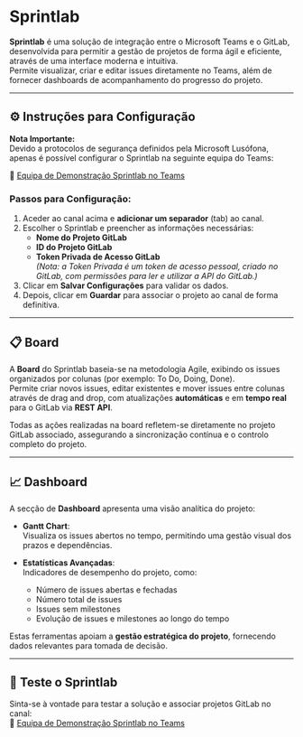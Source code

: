 
# Sprintlab

**Sprintlab** é uma solução de integração entre o Microsoft Teams e o GitLab, desenvolvida para permitir a gestão de projetos de forma ágil e eficiente, através de uma interface moderna e intuitiva.  
Permite visualizar, criar e editar issues diretamente no Teams, além de fornecer dashboards de acompanhamento do progresso do projeto.

---

## ⚙️ Instruções para Configuração

**Nota Importante:**  
Devido a protocolos de segurança definidos pela Microsoft Lusófona, apenas é possível configurar o Sprintlab na seguinte equipa do Teams:

🔗 [Equipa de Demonstração Sprintlab no Teams](https://teams.microsoft.com/l/channel/19%3A538c985238b04587b4f3da36333062b0%40thread.tacv2/Demonstra%C3%A7%C3%A3o%20TFC-DEISI2069-Sprintlab?groupId=2053b2e9-aafe-4c87-92c6-f089d5510d4c&tenantId=138ccc06-516b-4e81-8813-06fd2531bddc)

### Passos para Configuração:

1. Aceder ao canal acima e **adicionar um separador** (tab) ao canal.
2. Escolher o Sprintlab e preencher as informações necessárias:
   - **Nome do Projeto GitLab**
   - **ID do Projeto GitLab**
   - **Token Privada de Acesso GitLab**  
     _(Nota: a Token Privada é um token de acesso pessoal, criado no GitLab, com permissões para ler e utilizar a API do GitLab.)_
3. Clicar em **Salvar Configurações** para validar os dados.
4. Depois, clicar em **Guardar** para associar o projeto ao canal de forma definitiva.

---

## 📋 Board

A **Board** do Sprintlab baseia-se na metodologia Agile, exibindo os issues organizados por colunas (por exemplo: To Do, Doing, Done).  
Permite criar novos issues, editar existentes e mover issues entre colunas através de drag and drop, com atualizações **automáticas** e em **tempo real** para o GitLab via **REST API**.

Todas as ações realizadas na board refletem-se diretamente no projeto GitLab associado, assegurando a sincronização contínua e o controlo completo do projeto.

---

## 📈 Dashboard

A secção de **Dashboard** apresenta uma visão analítica do projeto:

- **Gantt Chart**:  
  Visualiza os issues abertos no tempo, permitindo uma gestão visual dos prazos e dependências.

- **Estatísticas Avançadas**:  
  Indicadores de desempenho do projeto, como:
  - Número de issues abertas e fechadas
  - Número total de issues
  - Issues sem milestones
  - Evolução de issues e milestones ao longo do tempo

Estas ferramentas apoiam a **gestão estratégica do projeto**, fornecendo dados relevantes para tomada de decisão.

---

## 🎯 Teste o Sprintlab

Sinta-se à vontade para testar a solução e associar projetos GitLab no canal:  
🔗 [Equipa de Demonstração Sprintlab no Teams](https://teams.microsoft.com/l/channel/19%3A538c985238b04587b4f3da36333062b0%40thread.tacv2/Demonstra%C3%A7%C3%A3o%20TFC-DEISI2069-Sprintlab?groupId=2053b2e9-aafe-4c87-92c6-f089d5510d4c&tenantId=138ccc06-516b-4e81-8813-06fd2531bddc)
